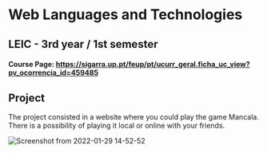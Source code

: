 # Web Languages and Technologies

## LEIC - 3rd year / 1st semester

#### Course Page: https://sigarra.up.pt/feup/pt/ucurr_geral.ficha_uc_view?pv_ocorrencia_id=459485

## Project 
The project consisted in a website where you could play the game Mancala. There is a possibility of playing it local or online with your friends.

![Screenshot from 2022-01-29 14-52-52](https://user-images.githubusercontent.com/74887259/151665607-6cdc3c3e-07e4-43a8-9565-4ce66f11b4ff.png)
